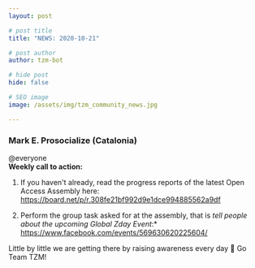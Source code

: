 ```yaml
---
layout: post

# post title
title: "NEWS: 2020-10-21"

# post author
author: tzm-bot

# hide post
hide: false

# SEO image
image: /assets/img/tzm_community_news.jpg

---
```


### Mark E. Prosocialize (Catalonia)

@​everyone  
**Weekly call to action:**  
1. If you haven't already, read the progress reports of the latest Open Access Assembly here:  
https://board.net/p/r.308fe21bf992d9e1dce994885562a9df  
  
2. Perform the group task asked for at the assembly, that is *tell people about the upcoming Global Zday Event*:*  
https://www.facebook.com/events/569630620225604/  
  
Little by little we are getting there by raising awareness every day 💪  Go Team TZM!  


